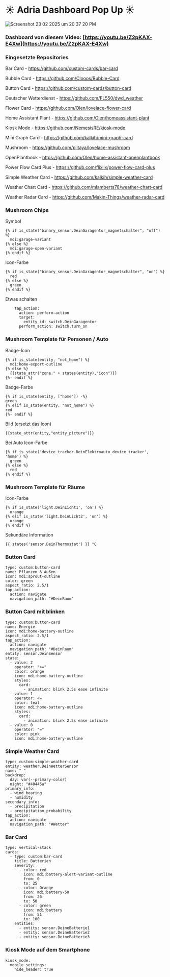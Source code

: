 # ☀️ Adria Dashboard Pop Up ☀️

![Screenshot 23 02 2025 um 20 37 20 PM](https://github.com/user-attachments/assets/db0cccf5-f125-4e73-8aa4-2dbb7a28fd9a)


### Dashboard von diesem Video: [https://youtu.be/Z2pKAX-E4Xw](https://youtu.be/Z2pKAX-E4Xw)

### Eingesetzte Repositories
Bar Card - https://github.com/custom-cards/bar-card

Bubble Card - https://github.com/Clooos/Bubble-Card

Button Card - https://github.com/custom-cards/button-card

Deutscher Wetterdienst - https://github.com/FL550/dwd_weather

Flower Card - https://github.com/Olen/lovelace-flower-card

Home Assistant Plant - https://github.com/Olen/homeassistant-plant

Kiosk Mode - https://github.com/NemesisRE/kiosk-mode

Mini Graph Card - https://github.com/kalkih/mini-graph-card

Mushroom - https://github.com/piitaya/lovelace-mushroom

OpenPlantbook - https://github.com/Olen/home-assistant-openplantbook

Power Flow Card Plus - https://github.com/flixlix/power-flow-card-plus

Simple Weather Card - https://github.com/kalkih/simple-weather-card

Weather Chart Card - https://github.com/mlamberts78/weather-chart-card

Weather Radar Card - https://github.com/Makin-Things/weather-radar-card


### Mushroom Chips

Symbol
```
{% if is_state("binary_sensor.DeinGaragentor_magnetschalter", "off") %}
  mdi:garage-variant
{% else %}
  mdi:garage-open-variant
{% endif %}
```

Icon-Farbe
```
{% if is_state("binary_sensor.DeinGaragentor_magnetschalter", "on") %}
  red
{% else %}
  green
{% endif %}
```

Etwas schalten
```
    tap_action:
      action: perform-action
      target:
        entity_id: switch.DeinGaragentor
      perform_action: switch.turn_on
```

### Mushroom Template für Personen / Auto

Badge-Icon
```
{% if is_state(entity, "not_home") %}
  mdi:home-export-outline
{% else %} 
  {{state_attr("zone." + states(entity),"icon")}}
{%- endif %}
```

Badge-Farbe
```
{% if is_state(entity, ["home"]) -%}
green
{% elif is_state(entity, "not_home") %}
red
{%- endif %}
```

Bild (ersetzt das Icon)
```
{{state_attr(entity,"entity_picture")}}
```

Bei Auto
Icon-Farbe
```
{% if is_state('device_tracker.DeinElektroauto_device_tracker', 'home') %}
  green
{% else %}
  red
{% endif %}
```

### Mushroom Template für Räume

Icon-Farbe
```
{% if is_state('light.DeinLicht1', 'on') %}
  orange
{% elif is_state('light.DeinLicht2', 'on') %}
  orange
{% endif %}
```

Sekundäre Information
```
{{ states('sensor.DeinThermostat') }} °C
```

### Button Card 
```
type: custom:button-card
name: Pflanzen & Außen
icon: mdi:sprout-outline
color: green
aspect_ratio: 2.5/1
tap_action:
  action: navigate
  navigation_path: "#DeinRaum"
```



### Button Card mit blinken
```
type: custom:button-card
name: Energie
icon: mdi:home-battery-outline
aspect_ratio: 2.5/1
tap_action:
  action: navigate
  navigation_path: "#DeinRaum"
entity: sensor.DeinSensor
state:
  - value: 2
    operator: ">="
    color: orange
    icon: mdi:home-battery-outline
    styles:
      card:
        - animation: blink 2.5s ease infinite
  - value: 1
    operator: <=
    color: teal
    icon: mdi:home-battery-outline
    styles:
      card:
        - animation: blink 2.5s ease infinite
  - value: 0
    operator: "="
    color: pink
    icon: mdi:home-battery-outline
```

### Simple Weather Card
```
type: custom:simple-weather-card
entity: weather.DeinWetterSensor
name: " "
backdrop:
  day: var(--primary-color)
  night: "#40445a"
primary_info:
  - wind_bearing
  - humidity
secondary_info:
  - precipitation
  - precipitation_probability
tap_action:
  action: navigate
  navigation_path: "#Wetter"
```

### Bar Card
```
type: vertical-stack
cards:
  - type: custom:bar-card
    title: Batterien
    severity:
      - color: red
        icon: mdi:battery-alert-variant-outline
        from: 0
        to: 25
      - color: Orange
        icon: mdi:battery-50
        from: 26
        to: 50
      - color: green
        icon: mdi:battery
        from: 51
        to: 100
    entities:
      - entity: sensor.DeineBatterie1
      - entity: sensor.DeineBatterie2
      - entity: sensor.DeineBatterie3
```

### Kiosk Mode auf dem Smartphone
```
kiosk_mode:
  mobile_settings:
    hide_header: true
```

